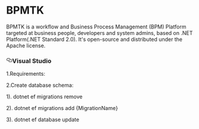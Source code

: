 <h1>BPMTK</h1>
<p>
BPMTK is a workflow and Business Process Management (BPM) Platform targeted at business people, developers and system admins, based on .NET Platform(.NET Standard 2.0). 
It's open-source and distributed under the Apache license.
</p>

<h3><a id="user-content-visual-studio" class="anchor" aria-hidden="true" href="#visual-studio"><svg class="octicon octicon-link" viewBox="0 0 16 16" version="1.1" width="16" height="16" aria-hidden="true"><path fill-rule="evenodd" d="M4 9h1v1H4c-1.5 0-3-1.69-3-3.5S2.55 3 4 3h4c1.45 0 3 1.69 3 3.5 0 1.41-.91 2.72-2 3.25V8.59c.58-.45 1-1.27 1-2.09C10 5.22 8.98 4 8 4H4c-.98 0-2 1.22-2 2.5S3 9 4 9zm9-3h-1v1h1c1 0 2 1.22 2 2.5S13.98 12 13 12H9c-.98 0-2-1.22-2-2.5 0-.83.42-1.64 1-2.09V6.25c-1.09.53-2 1.84-2 3.25C6 11.31 7.55 13 9 13h4c1.45 0 3-1.69 3-3.5S14.5 6 13 6z"></path></svg></a>Visual Studio</h3>

1.Requirements:

2.Create database schema:

1). dotnet ef migrations remove

2). dotnet ef migrations add {MigrationName}

3). dotnet ef database update 
